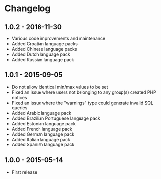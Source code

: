 # Changelog

## 1.0.2 - 2016-11-30

- Various code improvements and maintenance
- Added Croatian language packs
- Added Chinese language packs
- Added Dutch language pack
- Added Russian language pack

## 1.0.1 - 2015-09-05

- Do not allow identical min/max values to be set
- Fixed an issue where users not belonging to any group(s) created PHP notices
- Fixed an issue where the "warnings" type could generate invalid SQL queries
- Added Arabic language pack
- Added Brazilian Portuguese language pack
- Added Estonian language pack
- Added French language pack
- Added German language pack
- Added Italian language pack
- Added Spanish language pack

## 1.0.0 - 2015-05-14

- First release
